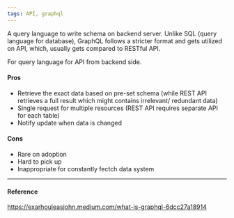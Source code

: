 ```yaml
---
tags: API, graphql
---
```


A query language to write schema on backend server. Unlike SQL (query language
for database), GraphQL follows a stricter format and gets utilized on API,
which, usually gets compared to RESTful API.

For query language for API from backend side.

#### Pros

- Retrieve the exact data based on pre-set schema (while REST API retrieves a
  full result which might contains irrelevant/ redundant data)
- Single request for multiple resources (REST API requires separate API for each
  table)
- Notify update when data is changed

#### Cons

- Rare on adoption
- Hard to pick up
- Inappropriate for constantly fectch data system

---

#### Reference

https://exarhouleasjohn.medium.com/what-is-graphql-6dcc27a18914

